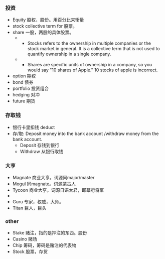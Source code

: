 ### 投资
- Equity 股权，股份。用百分比来衡量
- stock collective term for 股票。
- share 一股，两股的具体股票。
  - * Stocks refers to the ownership in multiple companies or the stock market in general. It is a collective term that is not used to quantify ownership in a single company.
  - * Shares are specific units of ownership in a company, so you would say "10 shares of Apple." 10 stocks of apple is incorrect.
- option 期权
- bond 债券
- portfolio 投资组合
- hedging 对冲
- future 期货 

### 存取钱
- 银行卡里扣钱 deduct
- 存/取: Deposit money into the bank account /withdraw money from the bank account.
  - Deposit 存钱到银行
  - Withdraw 从银行取钱

### 大亨
-  Magnate 商业大亨。词源同major/master
-  Mogul 同magnate。词源蒙古人
- Tycoon 商业大亨。词源日语太君，即幕府将军
- 
- Guru 专家，权威，大师。
- Titan 巨人，巨头

### other
- Stake 赌注，指的是押注的东西。股份
- Casino 赌场
- Chip 筹码，筹码是赌注的代表物
- Stock 股票，存货


